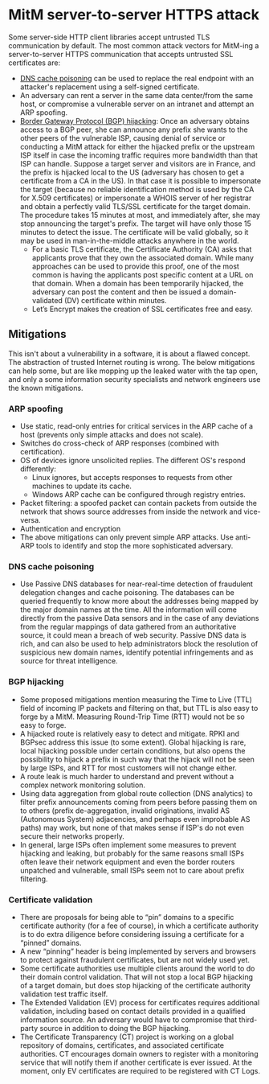 # MitM server-to-server HTTPS attack

Some server-side HTTP client libraries accept untrusted TLS communication by default. The most common attack vectors for MitM-ing a server-to-server HTTPS communication that accepts untrusted SSL certificates are:

* [DNS cache poisoning](attack-trees:docs/network/DNS-attacks) can be used to replace the real endpoint with an attacker's replacement using a self-signed certificate.
* An adversary can rent a server in the same data center/from the same host, or compromise a vulnerable server on an intranet and attempt an ARP spoofing.
* [Border Gateway Protocol (BGP) hijacking](attack-trees:docs/network/Hijack-BGP): Once an adversary obtains access to a BGP peer, she can announce any prefix she wants to the other peers of the vulnerable ISP, causing denial of service or conducting a MitM attack for either the hijacked prefix or the upstream ISP itself in case the incoming traffic requires more bandwidth than that ISP can handle. Suppose a target server and visitors are in France, and the prefix is hijacked local to the US (adversary has chosen to get a certificate from a CA in the US). In that case it is possible to impersonate the target (because no reliable identification method is used by the CA for X.509 certificates) or impersonate a WHOIS server of her registrar and obtain a perfectly valid TLS/SSL certificate for the target domain. The procedure takes 15 minutes at most, and immediately after, she may stop announcing the target's prefix. The target will have only those 15 minutes to detect the issue. The certificate will be valid globally, so it may be used in man-in-the-middle attacks anywhere in the world.
    * For a basic TLS certificate, the Certificate Authority (CA) asks that applicants prove that they own the associated domain. While many approaches can be used to provide this proof, one of the most common is having the applicants post specific content at a URL on that domain. When a domain has been temporarily hijacked, the adversary can post the content and then be issued a domain-validated (DV) certificate within minutes.
    * Let’s Encrypt makes the creation of SSL certificates free and easy.

## Mitigations

This isn't about a vulnerability in a software, it is about a flawed concept. The abstraction of trusted Internet routing is wrong. The below mitigations can help some, but are like mopping up the leaked water with the tap open, and only a some information security specialists and network engineers use the known mitigations.

### ARP spoofing

* Use static, read-only entries for critical services in the ARP cache of a host (prevents only simple attacks and does not scale).
* Switches do cross-check of ARP responses (combined with certification).
* OS of devices ignore unsolicited replies. The different OS's respond differently:
    * Linux ignores, but accepts responses to requests from other machines to update its cache.
    * Windows ARP cache can be configured through registry entries.
* Packet filtering: a spoofed packet can contain packets from outside the network that shows source addresses from inside the network and vice-versa.
* Authentication and encryption
* The above mitigations can only prevent simple ARP attacks. Use anti-ARP tools to identify and stop the more sophisticated adversary.

### DNS cache poisoning

* Use Passive DNS databases for near-real-time detection of fraudulent delegation changes and cache poisoning. The databases can be queried frequently to know more about the addresses being mapped by the major domain names at the time. All the information will come directly from the passive Data sensors and in the case of any deviations from the regular mappings of data gathered from an authoritative source, it could mean a breach of web security. Passive DNS data is rich, and can also be used to help administrators block the resolution of suspicious new domain names, identify potential infringements and as source for threat intelligence.

### BGP hijacking

* Some proposed mitigations mention measuring the Time to Live (TTL) field of incoming IP packets and filtering on that, but TTL is also easy to forge by a MitM. Measuring Round-Trip Time (RTT) would not be so easy to forge.
* A hijacked route is relatively easy to detect and mitigate. RPKI and BGPsec address this issue (to some extent). Global hijacking is rare, local hijacking possible under certain conditions, but also opens the possibility to hijack a prefix in such way that the hijack will not be seen by large ISPs, and RTT for most customers will not change either.
* A route leak is much harder to understand and prevent without a complex network monitoring solution.
* Using data aggregation from global route collection (DNS analytics) to filter prefix announcements coming from peers before passing them on to others (prefix de-aggregation, invalid originations, invalid AS (Autonomous System) adjacencies, and perhaps even improbable AS paths) may work, but none of that makes sense if ISP's do not even secure their networks properly.
* In general, large ISPs often implement some measures to prevent hijacking and leaking, but probably for the same reasons small ISPs often leave their network equipment and even the border routers unpatched and vulnerable, small ISPs seem not to care about prefix filtering.

### Certificate validation

* There are proposals for being able to “pin” domains to a specific certificate authority (for a fee of course), in which a certificate authority is to do extra diligence before considering issuing a certificate for a “pinned” domains.
* A new “pinning” header is being implemented by servers and browsers to protect against fraudulent certificates, but are not widely used yet.
* Some certificate authorities use multiple clients around the world to do their domain control validation. That will not stop a local BGP hijacking of a target domain, but does stop hijacking of the certificate authority validation test traffic itself.
* The Extended Validation (EV) process for certificates requires additional validation, including based on contact details provided in a qualified information source. An adversary would have to compromise that third-party source in addition to doing the BGP hijacking.
* The Certificate Transparency (CT) project is working on a global repository of domains, certificates, and associated certificate authorities. CT encourages domain owners to register with a monitoring service that will notify them if another certificate is ever issued. At the moment, only EV certificates are required to be registered with CT Logs.


